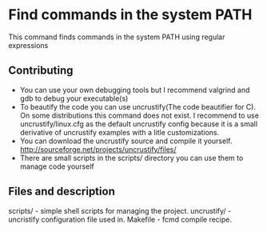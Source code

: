 # Find commands in the system PATH #

This command finds commands in the system PATH using regular expressions

## Contributing ##
 - You can use your own debugging tools but I recommend valgrind and gdb to debug your executable(s)
 - To beautify the code you can use uncrustify(The code beautifier for C). On some distributions this command does not exist. I recommend to use uncrustify/linux.cfg as the default uncrustify config because it is a small derivative of uncrustify examples with a litle customizations.
 - You can download the uncrustify source and compile it yourself. <http://sourceforge.net/projects/uncrustify/files/>
 - There are small scripts in the scripts/ directory you can use them to manage
code yourself

## Files and description ##
scripts/ - simple shell scripts for managing the project.
uncrustify/ - uncristify configuration file used in.
Makefile  - fcmd compile recipe.

